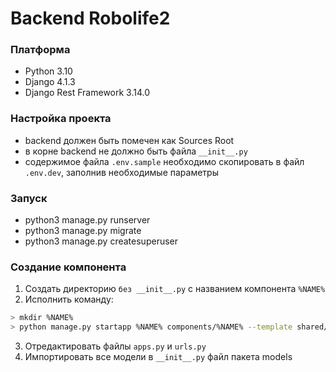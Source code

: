 # Backend Robolife2

### Платформа

- Python 3.10
- Django 4.1.3
- Django Rest Framework 3.14.0

### Настройка проекта

- backend должен быть помечен как Sources Root
- в корне backend не должно быть файла  `__init__.py`
- содержимое файла `.env.sample` необходимо скопировать в файл `.env.dev`, заполнив необходимые параметры

### Запуск

- python3 manage.py runserver
- python3 manage.py migrate
- python3 manage.py createsuperuser

### Создание компонента

1. Создать директорию `без __init__.py` с названием компонента `%NAME%`
2. Исполнить команду:
```bash
> mkdir %NAME%
> python manage.py startapp %NAME% components/%NAME% --template shared/component_template
```
3. Отредактировать файлы `apps.py` и `urls.py`
4. Импортировать все модели в `__init__.py` файл пакета models
